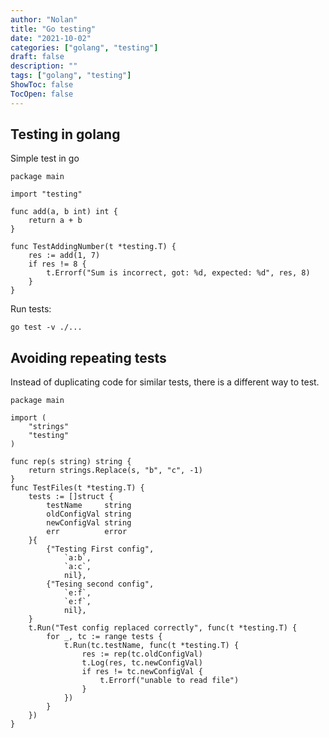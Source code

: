 ```yaml
---
author: "Nolan"
title: "Go testing"
date: "2021-10-02"
categories: ["golang", "testing"]
draft: false
description: ""
tags: ["golang", "testing"]
ShowToc: false
TocOpen: false
---
```


## Testing in golang

Simple test in go

```golang
package main

import "testing"

func add(a, b int) int {
	return a + b
}

func TestAddingNumber(t *testing.T) {
	res := add(1, 7)
	if res != 8 {
		t.Errorf("Sum is incorrect, got: %d, expected: %d", res, 8)
	}
}
```

Run tests:

`go test -v ./...`


## Avoiding repeating tests

Instead of duplicating code for similar tests, there is a different way to test.  

```golang
package main

import (
	"strings"
	"testing"
)

func rep(s string) string {
	return strings.Replace(s, "b", "c", -1)
}
func TestFiles(t *testing.T) {
	tests := []struct {
		testName     string
		oldConfigVal string
		newConfigVal string
		err          error
	}{
		{"Testing First config",
			`a:b`,
			`a:c`,
			nil},
		{"Tesing second config",
			`e:f`,
			`e:f`,
			nil},
	}
	t.Run("Test config replaced correctly", func(t *testing.T) {
		for _, tc := range tests {
			t.Run(tc.testName, func(t *testing.T) {
				res := rep(tc.oldConfigVal)
				t.Log(res, tc.newConfigVal)
				if res != tc.newConfigVal {
					t.Errorf("unable to read file")
				}
			})
		}
	})
}
```